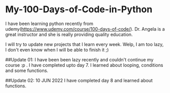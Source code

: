 # My-100-Days-of-Code-in-Python
I have been learning python recently from udemy(https://www.udemy.com/course/100-days-of-code/). Dr. Angela is a great instructor and she is really providing quality education. 

I will try to update new projects that I learn every week. Welp, I am too lazy, I don't even know when I will be able to finish it ;)

##Update 01:
I have been been lazy recently and couldn't continue my course :p . I have completed upto day 7. I learned about looping, conditions and some functions.

##Update 02: 10 JUN 2022
I have completed day 8 and learned about functions. 
